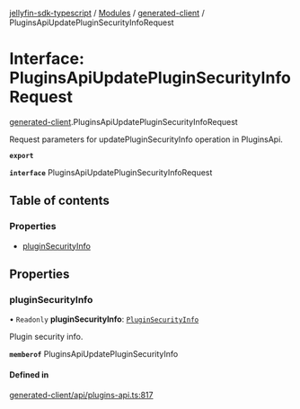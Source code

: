 [jellyfin-sdk-typescript](../README.md) / [Modules](../modules.md) / [generated-client](../modules/generated_client.md) / PluginsApiUpdatePluginSecurityInfoRequest

# Interface: PluginsApiUpdatePluginSecurityInfoRequest

[generated-client](../modules/generated_client.md).PluginsApiUpdatePluginSecurityInfoRequest

Request parameters for updatePluginSecurityInfo operation in PluginsApi.

**`export`**

**`interface`** PluginsApiUpdatePluginSecurityInfoRequest

## Table of contents

### Properties

- [pluginSecurityInfo](generated_client.PluginsApiUpdatePluginSecurityInfoRequest.md#pluginsecurityinfo)

## Properties

### pluginSecurityInfo

• `Readonly` **pluginSecurityInfo**: [`PluginSecurityInfo`](generated_client.PluginSecurityInfo.md)

Plugin security info.

**`memberof`** PluginsApiUpdatePluginSecurityInfo

#### Defined in

[generated-client/api/plugins-api.ts:817](https://github.com/thornbill/jellyfin-sdk-typescript/blob/644c849/src/generated-client/api/plugins-api.ts#L817)
